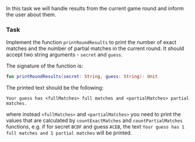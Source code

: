 In this task we will handle results from the current game round and inform the user about them.

### Task

Implement the function `printRoundResults` to
print the number of exact matches and the number of partial matches in the current round.
It should accept two string arguments - `secret` and `guess`.

<div class="hint" title="Click me to see the signature of the printRoundResults function">

The signature of the function is:
```kotlin
fun printRoundResults(secret: String, guess: String): Unit
```
</div>

The printed text should be the following:

```text
Your guess has <fullMatches> full matches and <partialMatches> partial matches.
```

where instead `<fullMatches>` and `<partialMatches>` you need to print the values that are calculated by `countExactMatches` and `countPartialMatches` functions, e.g. 
if for secret `BCDF` and guess `ACEB`,
the text `Your guess has 1 full matches and 1 partial matches` will be printed.